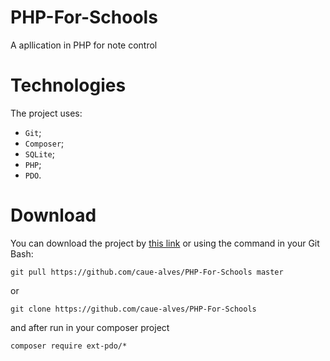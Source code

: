 # PHP-For-Schools
A apllication in PHP for note control

# Technologies
The project uses:
- `Git`;
- `Composer`;
- `SQLite`;
- `PHP`;
- `PDO`.

# Download
You can download the project by [this link](https://github.com/caue-alves/PHP-For-Schools/archive/master.zip)
or using the command in your Git Bash:
```
git pull https://github.com/caue-alves/PHP-For-Schools master
```
or 
```
git clone https://github.com/caue-alves/PHP-For-Schools
```
and after run in your composer project
```
composer require ext-pdo/*
```
